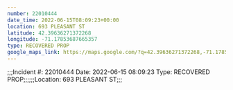 ```yaml
---
number: 22010444
date_time: 2022-06-15T08:09:23+00:00
location: 693 PLEASANT ST
latitude: 42.39636271372268
longitude: -71.17853687665357
type: RECOVERED PROP
google_maps_link: https://maps.google.com/?q=42.39636271372268,-71.17853687665357
---
```


;;;Incident #: 22010444   Date: 2022-06-15 08:09:23    Type: RECOVERED PROP;;;;;;Location: 693 PLEASANT ST;;;
